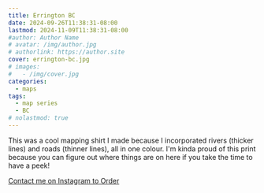 ```yaml
---
title: Errington BC
date: 2024-09-26T11:38:31-08:00
lastmod: 2024-11-09T11:38:31-08:00
#author: Author Name
# avatar: /img/author.jpg
# authorlink: https://author.site
cover: errington-bc.jpg
# images:
#   - /img/cover.jpg
categories:
  - maps
tags:
  - map series
  - BC
# nolastmod: true
---
```


This was a cool mapping shirt I made because I incorporated rivers (thicker lines) and roads (thinner lines), all in one colour. I'm kinda proud of this print because you can figure out where things are on here if you take the time to have a peek!

<!--more-->


[Contact me on Instagram to Order](https://www.instagram.com/p/DAZMyonzt8R/)
